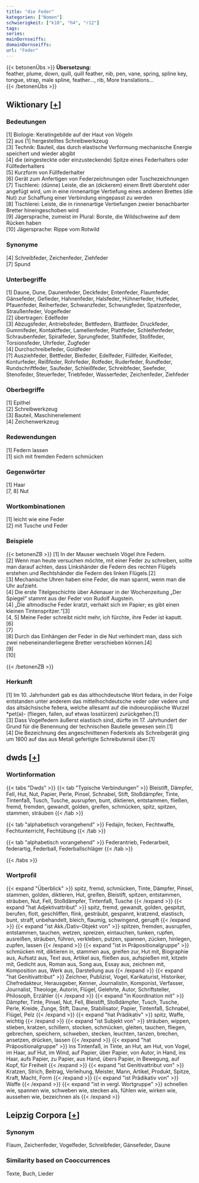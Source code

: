 ```yaml
---
title: "die Feder"
kategorien: ["Nomen"]
schwierigkeit: ["k10", "h4", "r12"]
tags:
series:
mainDornseiffs:
domainDornseiffs:
url: "Feder"
---
```


{{< betonenÜbs >}}
**Übersetzung:**  
feather, plume, down, quill, quill feather, nib, pen, vane, spring, spline key, tongue, strap, male spline, feather..., rib, More translations...  
{{< /betonenÜbs >}}

## Wiktionary [[+](https://de.wiktionary.org/wiki/Feder)]

### Bedeutungen
[1] Biologie: Keratingebilde auf der Haut von Vögeln  
[2] aus [1] hergestelltes Schreibwerkzeug  
[3] Technik: Bauteil, das durch elastische Verformung mechanische Energie speichert und wieder abgibt  
[4] die (eingesteckte oder einzusteckende) Spitze eines Federhalters oder Füllfederhalters  
[5] Kurzform von Füllfederhalter  
[6] Gerät zum Anfertigen von Federzeichnungen oder Tuschezeichnungen  
[7] Tischlerei: (dünne) Leiste, die an (dickerem) einem Brett übersteht oder angefügt wird, um in eine rinnenartige Vertiefung eines anderen Brettes (die Nut) zur Schaffung einer Verbindung eingepasst zu werden  
[8] Tischlerei: Leiste, die in rinnenartige Vertiefungen zweier benachbarter Bretter hineingeschoben wird  
[9] Jägersprache, zumeist im Plural: Borste, die Wildschweine auf dem Rücken haben  
[10] Jägersprache: Rippe vom Rotwild  

### Synonyme
[4] Schreibfeder, Zeichenfeder, Ziehfeder  
[7] Spund  

### Unterbegriffe
[1] Daune, Dune, Daunenfeder, Deckfeder, Entenfeder, Flaumfeder, Gänsefeder, Gefieder, Hahnenfeder, Halsfeder, Hühnerfeder, Hutfeder, Pfauenfeder, Reiherfeder, Schwanzfeder, Schwungfeder, Spatzenfeder, Straußenfeder, Vogelfeder  
[2] übertragen: Edelfeder  
[3] Abzugsfeder, Antriebsfeder, Bettfedern, Blattfeder, Druckfeder, Gummifeder, Kontaktfeder, Lamellenfeder, Plattfeder, Schleifenfeder, Schraubenfeder, Spiralfeder, Sprungfeder, Stahlfeder, Stoßfeder, Torsionsfeder, Uhrfeder, Zugfeder  
[4] Durchschreibefeder, Goldfeder  
[?] Ausziehfeder, Bettfeder, Bleifeder, Edelfeder, Füllfeder, Kielfeder, Konturfeder, Reißfeder, Rohrfeder, Rotfeder, Ruderfeder, Rundfeder, Rundschriftfeder, Saufeder, Schleißfeder, Schreibfeder, Seefeder, Stenofeder, Steuerfeder, Triebfeder, Wasserfeder, Zeichenfeder, Ziehfeder  

### Oberbegriffe
[1] Epithel  
[2] Schreibwerkzeug  
[3] Bauteil, Maschinenelement  
[4] Zeichenwerkzeug  

### Redewendungen
[1] Federn lassen  
[1] sich mit fremden Federn schmücken  

### Gegenwörter
[1] Haar  
[7, 8] Nut  

### Wortkombinationen
[1] leicht wie eine Feder  
[2] mit Tusche und Feder  

### Beispiele
{{< betonenZB >}}
[1] In der Mauser wechseln Vögel ihre Federn.  
[2] Wenn man heute versuchen möchte, mit einer Feder zu schreiben, sollte man darauf achten, dass Linkshänder die Federn des rechten Flügels erstehen und Rechtshänder die Federn des linken Flügels.[2]  
[3] Mechanische Uhren haben eine Feder, die man spannt, wenn man die Uhr aufzieht.  
[4] Die erste Titelgeschichte über Adenauer in der Wochenzeitung „Der Spiegel“ stammt aus der Feder von Rudolf Augstein.  
[4] „Die altmodische Feder kratzt, verhakt sich im Papier; es gibt einen kleinen Tintenspritzer.“[3]  
[4, 5] Meine Feder schreibt nicht mehr, ich fürchte, ihre Feder ist kaputt.  
[6]  
[7]  
[8] Durch das Einhängen der Feder in die Nut verhindert man, dass sich zwei nebeneinanderliegene Bretter verschieben können.[4]  
[9]  
[10]  

{{< /betonenZB >}}
### Herkunft
[1] Im 10. Jahrhundert gab es das althochdeutsche Wort fedara, in der Folge entstanden unter anderem das mittelhochdeutsche veder oder vedere und das altsächsische feðera, welche allesamt auf die indoeuropäische Wurzel *pet(ǝ)- (fliegen, fallen, auf etwas losstürzen) zurückgehen.[1]  
[3] Dass Vogelfedern äußerst elastisch sind, dürfte im 17. Jahrhundert der Grund für die Benennung der technischen Bauteile gewesen sein.[1]  
[4] Die Bezeichnung des angeschnittenen Federkiels als Schreibgerät ging um 1800 auf das aus Metall gefertigte Schreibutensil über.[1]  



## dwds [[+](https://www.dwds.de/wb/Feder)]

### Wortinformation
{{< tabs "Dwds" >}}
{{< tab "Typische Verbindungen" >}}
Bleistift, Dämpfer, Fell, Hut, Nut, Papier, Perle, Pinsel, Schnabel, Stift, Stoßdämpfer, Tinte, Tintenfaß, Tusch, Tusche, ausrupfen, bunt, diktieren, entstammen, fließen, fremd, fremden, gewandt, golden, greifen, schmücken, spitz, spitzen, stammen, sträuben
{{< /tab >}}

{{< tab "alphabetisch vorangehend" >}}
Fedajin, fecken, Fechtwaffe, Fechtunterricht, Fechtübung
{{< /tab >}}

{{< tab "alphabetisch vorangehend" >}}
Federantrieb, Federarbeit, federartig, Federball, Federballschläger
{{< /tab >}}

{{< /tabs >}}

### Wortprofil
{{< expand "Überblick" >}} spitz, fremd, schmücken, Tinte, Dämpfer, Pinsel, stammen, golden, diktieren, Hut, greifen, Bleistift, spitzen, entstammen, sträuben, Nut, Fell, Stoßdämpfer, Tintenfaß, Tusche {{< /expand >}}
{{< expand "hat Adjektivattribut" >}} spitz, fremd, gewandt, golden, gespitzt, berufen, flott, geschliffen, flink, gesträubt, gespannt, kratzend, elastisch, bunt, straff, unbehandelt, bleich, flaumig, schwingend, gerupft {{< /expand >}}
{{< expand "ist Akk./Dativ-Objekt von" >}} spitzen, fremden, ausrupfen, entstammen, tauchen, wetzen, spreizen, eintauchen, tunken, rupfen, ausreißen, sträuben, führen, verkleben, putzen, spannen, zücken, hinlegen, zupfen, lassen {{< /expand >}}
{{< expand "ist in Präpositionalgruppe" >}} schmücken mit, diktieren in, stammen aus, greifen zur, Hut mit, Biographie aus, Aufsatz aus, Text aus, Artikel aus, fließen aus, aufspießen mit, kitzeln mit, Gedicht aus, Roman aus, Song aus, Essay aus, zeichnen mit, Komposition aus, Werk aus, Darstellung aus {{< /expand >}}
{{< expand "hat Genitivattribut" >}} Zeichner, Publizist, Vogel, Karikaturist, Historiker, Chefredakteur, Herausgeber, Kenner, Journalistin, Komponist, Verfasser, Journalist, Theologe, Autorin, Flügel, Gelehrte, Autor, Schriftsteller, Philosoph, Erzähler {{< /expand >}}
{{< expand "in Koordination mit" >}} Dämpfer, Tinte, Pinsel, Nut, Fell, Bleistift, Stoßdämpfer, Tusch, Tusche, Perle, Kreide, Zunge, Stift, Daune, Stabilisator, Papier, Tintenfaß, Schnabel, Flügel, Pelz {{< /expand >}}
{{< expand "hat Prädikativ" >}} spitz, Waffe, wichtig {{< /expand >}}
{{< expand "ist Subjekt von" >}} sträuben, wippen, stieben, kratzen, schillern, stocken, schmücken, gleiten, tauchen, fliegen, gebrechen, speichern, schweben, stecken, leuchten, tanzen, brechen, ansetzen, drücken, lassen {{< /expand >}}
{{< expand "hat Präpositionalgruppe" >}} ins Tintenfaß, in Tinte, an Hut, am Hut, von Vogel, im Haar, auf Hut, im Wind, auf Papier, über Papier, von Autor, in Hand, ins Haar, aufs Papier, zu Papier, aus Hand, übers Papier, in Bewegung, auf Kopf, für Freiheit {{< /expand >}}
{{< expand "ist Genitivattribut von" >}} Kratzen, Strich, Beitrag, Verleihung, Meister, Mann, Artikel, Produkt, Spitze, Kraft, Macht, Form {{< /expand >}}
{{< expand "ist Prädikativ von" >}} Waffe {{< /expand >}}
{{< expand "ist in vergl. Wortgruppe" >}} schnellen wie, spannen wie, schweben wie, stecken als, fühlen wie, wirken wie, aussehen wie, bezeichnen als {{< /expand >}}

## Leipzig Corpora [[+](https://corpora.uni-leipzig.de/en/res?word=Feder&corpusId=deu_newscrawl-public_2018)]


### Synonym
Flaum, Zeichenfeder, Vogelfeder, Schreibfeder, Gänsefeder, Daune


### Similarity based on Cooccurrences
Texte, Buch, Lieder

